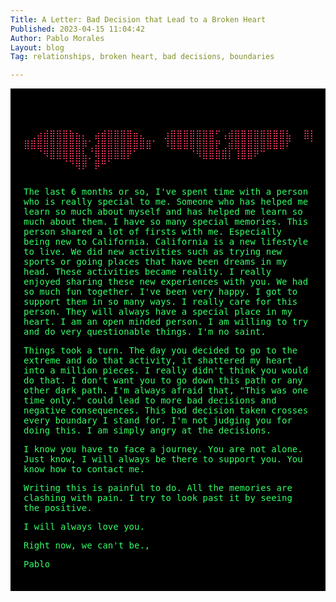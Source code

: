 ```yaml
---
Title: A Letter: Bad Decision that Lead to a Broken Heart
Published: 2023-04-15 11:04:42
Author: Pablo Morales
Layout: blog
Tag: relationships, broken heart, bad decisions, boundaries

---
```

<style>
@import url('https://fonts.googleapis.com/css2?family=VT323&display=swap');

/* Start of style template */





h1 {
margin-bottom: 0;
}

.entry .tag-relationships .tag-broken-heart .tag-bad-decisions .tag-boundaries .entry-meta {
color: #FBFBFF;
margin-bottom: 1em;
}

 .tag-relationships .tag-broken-heart .tag-bad-decisions .tag-boundaries .entry-meta .dt-published {
color: #E98A15;
}




.broken-heart pre {
color: #FF3864;
background: inherit;
}




/* End of style template */




/* Start of project style */


.sad-story   {

    background-color: black;
font-family: 'VT323', monospace;
font-size: 1em;
    color: #33ff66;
padding: 1.5em 1.5em 1.5em 1.5em;
}

 h1 {
color: var(--font-color);
}

.textCont {
    font-size: 2em;
 
}

 @media only screen and (max-width: 600px) {
.sad-story-full-width {
	left: 50%;
	margin-left: -50vw;
	margin-right: -50vw;
	max-width: 100vw;
	position: relative;

}
}
/* End of project style */




/* Start of generating the typing | blinking effect */
div.textCont::after {
    content : "|";
    animation: blinky 1s linear infinite;
}

@keyframes blinky {
    0% {opacity:0;}
    49.9% {opacity:0;}
    50% {opacity:1;}
    99.9% {opacity:1;}
}
/* End of generating the typing | blicking effect */





/* End of about me and project inspiration */
</style>
<div class="sad-story-full-width">
<div class="sad-story" markdown="1">
<div class="broken-heart">
<pre>

⠀⢀⣴⣾⣿⣿⣿⣷⣦⡄⠀⣴⣾⣿⣿⣿⣿⣶⣄⠀⠀
⣰⣿⣿⣿⣿⣿⣿⣿⠋⢠⣾⣿⣿⣿⣿⣿⣿⣿⣿⣧⠀
⣿⣿⣿⣿⣿⣿⣿⣿⣿⣶⣌⠛⣿⣿⣿⣿⣿⣿⣿⣿⡆
⣿⣿⣿⣿⣿⣿⣿⣿⣿⡿⢁⣼⣿⣿⣿⣿⣿⣿⣿⣿⠁
⠸⣿⣿⣿⣿⣿⣿⣿⡟⢀⣾⣿⣿⣿⣿⣿⣿⣿⣿⠏⠀
⠀⠙⣿⣿⣿⣿⣿⣿⣄⠻⣿⣿⣿⣿⣿⣿⣿⣿⠏⠀⠀
⠀⠀⠈⠻⣿⣿⣿⣿⣿⣧⡈⢿⣿⣿⣿⣿⡟⠁⠀⠀⠀
⠀⠀⠀⠀⠈⠻⣿⣿⣿⣿⡇⢸⣿⣿⠟⠉⠀⠀⠀⠀⠀
⠀⠀⠀⠀⠀⠀⠈⠙⢿⡿⠀⡿⠛⠁⠀⠀⠀⠀⠀⠀⠀⠀⠀⠀⠀⠀⠀⠀⠀⠀⠀⠀⠀⠀⠀
</pre>
</div>



The last 6 months or so, I've spent time with a person who is really special to me. Someone who has helped me learn so much about myself and has helped me learn so much about them. I have so many special memories. This person shared a lot of firsts with me. Especially being new to California. California is a new lifestyle to live.  We did new activities such as trying new sports or going places that have been dreams in my head. These activities became reality. I really enjoyed sharing these new experiences with you. We had so much fun together. I've been very happy. I got to support them in so many ways. I really care for this person. They will always have a special place in my heart.  I am an open minded person. I am willing to try and do very questionable things. I'm no saint. 

Things took a turn. The day you decided to go to the extreme and do that activity, it shattered my heart into a million pieces. I really didn't think you would do that.  I don't want you to go down this path or any other dark path. I'm always afraid that, "This was one time only." could lead to more bad decisions and negative consequences. This bad decision taken crosses every boundary I stand for.  I'm not judging you for doing this. I am simply angry at the decisions. 

I know you have to face a journey. You are not alone.  Just know, I will always be there to support you. You know how to contact me. 

Writing this is painful to do. All the memories are clashing with pain. I try to look past it by seeing the positive.

I will always love you. 

Right now, we can't be.,

Pablo

</div>
</div>
</div>



